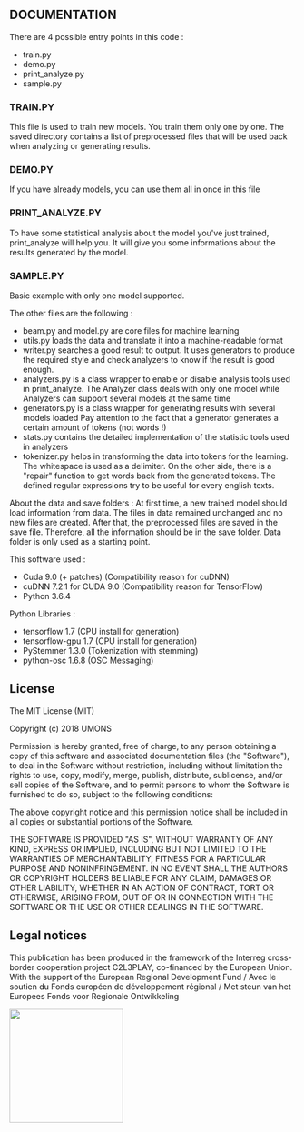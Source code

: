 ## DOCUMENTATION

There are 4 possible entry points in this code :
- train.py
- demo.py
- print_analyze.py
- sample.py

### TRAIN.PY
This file is used to train new models.
You train them only one by one.
The saved directory contains a list of preprocessed files that will be used back when analyzing or generating results.

### DEMO.PY
If you have already models, you can use them all in once in this file

### PRINT_ANALYZE.PY
To have some statistical analysis about the model you've just trained, print_analyze will help you.
It will give you some informations about the results generated by the model.

### SAMPLE.PY
Basic example with only one model supported.

The other files are the following :
- beam.py and model.py are core files for machine learning
- utils.py loads the data and translate it into a machine-readable format
- writer.py searches a good result to output.
    It uses generators to produce the required style and check analyzers to know if the result is good enough.
- analyzers.py is a class wrapper to enable or disable analysis tools used in print_analyze.
    The Analyzer class deals with only one model while Analyzers can support several models at the same time
- generators.py is a class wrapper for generating results with several models loaded
    Pay attention to the fact that a generator generates a certain amount of tokens (not words !)
- stats.py contains the detailed implementation of the statistic tools used in analyzers
- tokenizer.py helps in transforming the data into tokens for the learning. The whitespace is used as a delimiter.
    On the other side, there is a "repair" function to get words back from the generated tokens.
    The defined regular expressions try to be useful for every english texts.

About the data and save folders :
At first time, a new trained model should load information from data.
The files in data remained unchanged and no new files are created.
After that, the preprocessed files are saved in the save file.
Therefore, all the information should be in the save folder.
Data folder is only used as a starting point.

This software used : 
+ Cuda 9.0 (+ patches) (Compatibility reason for cuDNN)
+ cuDNN 7.2.1 for CUDA 9.0 (Compatibility reason for TensorFlow)
+ Python 3.6.4

Python Libraries :
+ tensorflow 1.7 (CPU install for generation)
+ tensorflow-gpu 1.7 (CPU install for generation)
+ PyStemmer 1.3.0 (Tokenization with stemming)
+ python-osc 1.6.8 (OSC Messaging)
    
## License

The MIT License (MIT)

Copyright (c) 2018 UMONS

Permission is hereby granted, free of charge, to any person obtaining a copy
of this software and associated documentation files (the "Software"), to deal
in the Software without restriction, including without limitation the rights
to use, copy, modify, merge, publish, distribute, sublicense, and/or sell
copies of the Software, and to permit persons to whom the Software is
furnished to do so, subject to the following conditions:

The above copyright notice and this permission notice shall be included in all
copies or substantial portions of the Software.

THE SOFTWARE IS PROVIDED "AS IS", WITHOUT WARRANTY OF ANY KIND, EXPRESS OR
IMPLIED, INCLUDING BUT NOT LIMITED TO THE WARRANTIES OF MERCHANTABILITY,
FITNESS FOR A PARTICULAR PURPOSE AND NONINFRINGEMENT. IN NO EVENT SHALL THE
AUTHORS OR COPYRIGHT HOLDERS BE LIABLE FOR ANY CLAIM, DAMAGES OR OTHER
LIABILITY, WHETHER IN AN ACTION OF CONTRACT, TORT OR OTHERWISE, ARISING FROM,
OUT OF OR IN CONNECTION WITH THE SOFTWARE OR THE USE OR OTHER DEALINGS IN THE
SOFTWARE.

## Legal notices

This publication has been produced in the framework of the Interreg cross-border cooperation project C2L3PLAY, co-financed by the European Union.
With the support of the European Regional Development Fund /
Avec le soutien du Fonds européen de développement régional /
Met steun van het Europees Fonds voor Regionale Ontwikkeling

<img src="https://crossborderlivinglabs.eu/wp-content/uploads/2020/09/C2L3Play-GoToS3-Interreg-logo-banner.jpg" width="200px"/>
